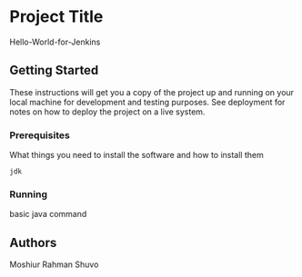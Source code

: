 # Project Title
Hello-World-for-Jenkins

## Getting Started

These instructions will get you a copy of the project up and running on your local machine for development and testing purposes. See deployment for notes on how to deploy the project on a live system.

### Prerequisites

What things you need to install the software and how to install them

```
jdk
```

### Running
basic java command


## Authors
Moshiur Rahman Shuvo



